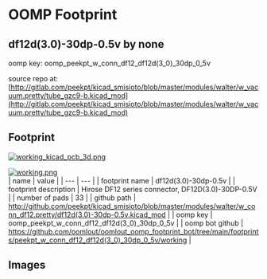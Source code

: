 # OOMP Footprint  
## df12d(3.0)-30dp-0.5v  by none  
  
oomp key: oomp_peekpt_w_conn_df12_df12d(3_0)_30dp_0_5v  
  
source repo at: [http://gitlab.com/peekpt/kicad_smisioto/blob/master/modules/walter/w_vacuum.pretty/tube_gzc9-b.kicad_mod](http://gitlab.com/peekpt/kicad_smisioto/blob/master/modules/walter/w_vacuum.pretty/tube_gzc9-b.kicad_mod)  
## Footprint  
  
[![working_kicad_pcb_3d.png](working_kicad_pcb_3d_600.png)](working_kicad_pcb_3d.png)  
  
[![working.png](working_600.png)](working.png)  
| name | value | 
| --- | --- | 
| footprint name | df12d(3.0)-30dp-0.5v | 
| footprint description | Hirose DF12 series connector, DF12D(3.0)-30DP-0.5V | 
| number of pads | 33 | 
| github path | http://github.com/peekpt/kicad_smisioto/blob/master/modules/walter/w_conn_df12.pretty/df12d(3.0)-30dp-0.5v.kicad_mod | 
| oomp key | oomp_peekpt_w_conn_df12_df12d(3_0)_30dp_0_5v | 
| oomp bot github | https://github.com/oomlout/oomlout_oomp_footprint_bot/tree/main/footprints/peekpt_w_conn_df12_df12d(3_0)_30dp_0_5v/working | 
## Images  

